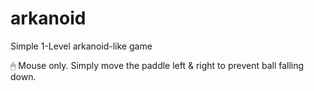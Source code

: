 # arkanoid
Simple 1-Level arkanoid-like game

🖱 Mouse only. Simply move the paddle left & right to prevent ball falling down.
